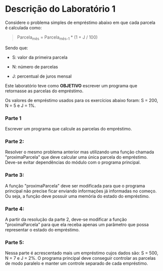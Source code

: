 # Descrição do Laboratório 1

Considere o problema simples de empréstimo abaixo em que cada parcela é calculada como:

> Parcela<sub>mês</sub> = Parcela<sub>mês-1</sub> * (1 + J / 100)

Sendo que: 

* S: valor da primeira parcela

* N: número de parcelas

* J: percentual de juros mensal

Este laboratório teve como **OBJETIVO** escrever um programa que retornasse as parcelas do empréstimo.

Os valores de empréstimo usados para os exercícios abaixo foram: S = 200, N = 5 e J = 1%.

### **Parte 1** 
Escrever um programa que calcule as parcelas do empréstimo.

### **Parte 2:**
Resolver o mesmo problema anterior mas utilizando uma função chamada "proximaParcela" que deve calcular uma única parcela do empréstimo. Deve-se evitar dependências do módulo com o programa principal.

### **Parte 3:**
A função "proximaParcela" deve ser modificada para que o programa principal não precise ficar enviando informações já informadas no começo. Ou seja, a função deve possuir uma memória do estado do empréstimo.

### **Parte 4:**
A partir da resolução da parte 2, deve-se modificar a função "proximaParcela" para que ela receba apenas um parâmetro que possa representar o estado do empréstimo.

### **Parte 5:**
Nessa parte é acrescentado mais um empréstimo cujos dados são: S = 500, N = 7 e J = 2%. O programa principal deve conseguir controlar as parcelas de modo paralelo e manter um controle separado de cada empréstimo.
